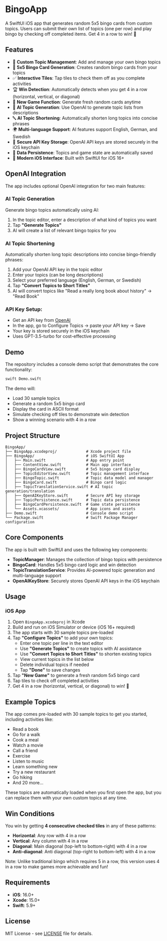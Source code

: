 # BingoApp

A SwiftUI iOS app that generates random 5x5 bingo cards from custom topics. Users can submit their own list of topics (one per row) and play bingo by checking off completed items. Get 4 in a row to win! 🎉

## Features

- 📝 **Custom Topic Management**: Add and manage your own bingo topics
- 🎯 **5x5 Bingo Card Generation**: Creates random bingo cards from your topics
- ✅ **Interactive Tiles**: Tap tiles to check them off as you complete activities
- 🏆 **Win Detection**: Automatically detects when you get 4 in a row (horizontal, vertical, or diagonal)
- 🔄 **New Game Function**: Generate fresh random cards anytime
- 🤖 **AI Topic Generation**: Use OpenAI to generate topic lists from descriptions
- 🔤 **AI Topic Shortening**: Automatically shorten long topics into concise phrases
- 🌍 **Multi-language Support**: AI features support English, German, and Swedish
- 🔐 **Secure API Key Storage**: OpenAI API keys are stored securely in the iOS keychain
- 💾 **Data Persistence**: Topics and game state are automatically saved
- 📱 **Modern iOS Interface**: Built with SwiftUI for iOS 16+

## OpenAI Integration

The app includes optional OpenAI integration for two main features:

### AI Topic Generation
Generate bingo topics automatically using AI:
1. In the topic editor, enter a description of what kind of topics you want
2. Tap **"Generate Topics"** 
3. AI will create a list of relevant bingo topics for you

### AI Topic Shortening  
Automatically shorten long topic descriptions into concise bingo-friendly phrases:
1. Add your OpenAI API key in the topic editor
2. Enter your topics (can be long descriptions)
3. Select your preferred language (English, German, or Swedish)
4. Tap **"Convert Topics to Short Titles"**
5. AI will convert topics like "Read a really long book about history" → "Read Book"

### API Key Setup:
- Get an API key from [OpenAI](https://platform.openai.com/api-keys)
- In the app, go to Configure Topics → paste your API key → Save
- Your key is stored securely in the iOS keychain
- Uses GPT-3.5-turbo for cost-effective processing

## Demo

The repository includes a console demo script that demonstrates the core functionality:

```bash
swift Demo.swift
```

The demo will:
- Load 30 sample topics
- Generate a random 5x5 bingo card
- Display the card in ASCII format
- Simulate checking off tiles to demonstrate win detection
- Show a winning scenario with 4 in a row

## Project Structure

```
BingoApp/
├── BingoApp.xcodeproj/             # Xcode project file
├── BingoApp/                       # iOS SwiftUI App
│   ├── Main.swift                  # App entry point
│   ├── ContentView.swift           # Main app interface
│   ├── BingoCardView.swift         # 5x5 bingo card display
│   ├── TopicEditorView.swift       # Topic management interface
│   ├── BingoTopic.swift            # Topic data model and manager
│   ├── BingoCard.swift             # Bingo card logic
│   ├── TopicTranslationService.swift # AI topic generation/translation
│   ├── OpenAIKeyStore.swift        # Secure API key storage
│   ├── TopicPersistence.swift      # Topic data persistence
│   ├── BingoCardPersistence.swift  # Game state persistence
│   └── Assets.xcassets/            # App icons and assets
├── Demo.swift                      # Console demo script
└── Package.swift                   # Swift Package Manager configuration
```

## Core Components

The app is built with SwiftUI and uses the following key components:

- **TopicManager**: Manages the collection of bingo topics with persistence
- **BingoCard**: Handles 5x5 bingo card logic and win detection  
- **TopicTranslationService**: Provides AI-powered topic generation and multi-language support
- **OpenAIKeyStore**: Securely stores OpenAI API keys in the iOS keychain

## Usage

### iOS App
1. Open `BingoApp.xcodeproj` in Xcode
2. Build and run on iOS Simulator or device (iOS 16+ required)
3. The app starts with 30 sample topics pre-loaded
4. Tap **"Configure Topics"** to add your own topics:
   - Enter one topic per line in the text editor
   - Use **"Generate Topics"** to create topics with AI assistance
   - Use **"Convert Topics to Short Titles"** to shorten existing topics
   - View current topics in the list below
   - Delete individual topics if needed
   - Tap **"Done"** to save changes
5. Tap **"New Game"** to generate a fresh random 5x5 bingo card
6. Tap tiles to check off completed activities
7. Get 4 in a row (horizontal, vertical, or diagonal) to win! 🎉

## Example Topics

The app comes pre-loaded with 30 sample topics to get you started, including activities like:
- Read a book
- Go for a walk
- Cook a meal
- Watch a movie
- Call a friend
- Exercise
- Listen to music
- Learn something new
- Try a new restaurant
- Go hiking
- And 20 more...

These topics are automatically loaded when you first open the app, but you can replace them with your own custom topics at any time.

## Win Conditions

You win by getting **4 consecutive checked tiles** in any of these patterns:
- **Horizontal**: Any row with 4 in a row
- **Vertical**: Any column with 4 in a row  
- **Diagonal**: Main diagonal (top-left to bottom-right) with 4 in a row
- **Anti-diagonal**: Anti diagonal (top-right to bottom-left) with 4 in a row

Note: Unlike traditional bingo which requires 5 in a row, this version uses 4 in a row to make games more achievable and fun!

## Requirements

- **iOS**: 16.0+
- **Xcode**: 15.0+
- **Swift**: 5.9+

## License

MIT License - see [LICENSE](LICENSE) file for details.